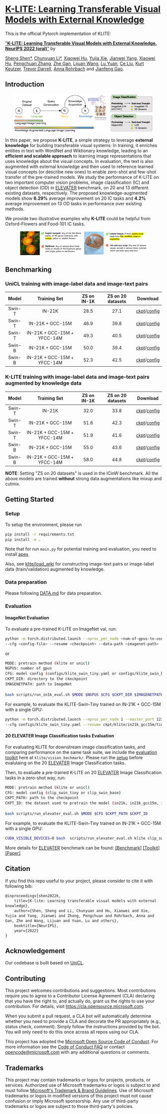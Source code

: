 # [K-LITE: Learning Transferable Visual Models with External Knowledge ](https://arxiv.org/pdf/2204.09222.pdf)

This is the official Pytorch implementation of KLITE:

["**K-LITE: Learning Transferable Visual Models with External Knowledge. NeurIPS 2022 (oral)**"](https://arxiv.org/pdf/2204.09222.pdf0) by 

[Sheng Shen*](https://sincerass.github.io/), [Chunyuan Li*](https://chunyuan.li/), [Xiaowei Hu](https://scholar.google.com/citations?user=Pj0TwxwAAAAJ&hl=en), [Yujia Xie](https://scholar.google.com/citations?user=r2FiAE4AAAAJ&hl=en), [Jianwei Yang](https://jwyang.github.io/), [Xiaowei Hu](https://scholar.google.com/citations?user=Pj0TwxwAAAAJ&hl=en), [Pengchuan Zhang](https://pzzhang.github.io/pzzhang/), [Zhe Gan](https://zhegan27.github.io/), [Lijuan Wang](https://scholar.google.com/citations?user=cDcWXuIAAAAJ&hl=zh-CN), [Lu Yuan](https://scholar.google.com/citations?user=k9TsUVsAAAAJ&hl=en), [Ce Liu](http://people.csail.mit.edu/celiu/), [Kurt Keutzer](http://people.eecs.berkeley.edu/~keutzer/), [Trevor Darrell](https://people.eecs.berkeley.edu/~trevor/), [Anna Rohrbach](https://anna-rohrbach.net/) and [Jianfeng Gao](https://www.microsoft.com/en-us/research/people/jfgao/?from=http%3A%2F%2Fresearch.microsoft.com%2Fen-us%2Fum%2Fpeople%2Fjfgao%2F).

## Introduction

<p align="center">
  <img src="./figs/knowledge_pipepline-1.png" width=60%/>
  <img src="./figs/knowledge_applications-1.png" width=28%/>
</p>

In this paper,  we propose **K-LITE**, a simple strategy to leverage **external knowledge** for building transferable visual systems: In training, it enriches entities in text with WordNet and Wiktionary knowledge, leading to an **efficient and scalable approach** to learning image representations that uses knowledge about the visual concepts. In evaluation, the text is also augmented with external knowledge and then used to reference learned visual concepts (or describe new ones) to enable zero-shot and few-shot transfer of the pre-trained models. We study the performance of K-LITE on two important computer vision problems,
image classification (IC) and object detection (OD) in [ELEVATER](https://computer-vision-in-the-wild.github.io/ELEVATER/) benchmark, on 20 and 13 different existing datasets, respectively. The proposed knowledge-augmented models show **6.29%** average improvement on 20 IC tasks and **4.2%** average improvement on 13 OD tasks in performance over existing methods. 

We provide two illustrative examples why **K-LITE** could be helpful from Oxford-Flowers and Food-101 IC tasks. 

<p align="center">
  <img src="./figs/flower_success_a-1.png" width=40%/>
  <img src="./figs/food101_success_a-1.png" width=41%/>
</p>


## Benchmarking

### UniCL training with image-label data and image-text pairs
<!-- | Swin-T | IN-21K | 28.5 | 37.8 | - | [ckpt](https://projects4jw.blob.core.windows.net/unicl/release/in21k.pth)/[config](configs/klite_swin_tiny.yaml) -->
| Model | Training Set | ZS on IN-1K | ZS on 20 datasets | Download
| :----: | :---: | :---: | :---: | :---: |
| Swin-T | IN-21K | 28.5 | 27.1 | [ckpt](https://projects4jw.blob.core.windows.net/unicl/release/in21k.pth)/[config](configs/klite_swin_tiny.yaml)
| Swin-T | IN-21K + GCC-15M | 46.9 | 39.8 | [ckpt](https://cvinw.blob.core.windows.net/model/unicl/in21k_gcc15m/tiny/model_state_dict.pt)/[config](configs/klite_swin_tiny.yaml)
| Swin-T | IN-21K + GCC-15M + YFCC-14M | 49.3 | 40.5 | [ckpt](https://cvinw.blob.core.windows.net/model/unicl/in21k_gcc15m_yfcc14m/tiny/model_state_dict.pt)/[config](configs/klite_swin_tiny.yaml)
| Swin-B | IN-21K + GCC-15M | 50.0 | 39.4 | [ckpt](https://cvinw.blob.core.windows.net/model/unicl/in21k_gcc15m/base/model_state_dict.pt)/[config](configs/klite_swin_tiny.yaml)
| Swin-B | IN-21K + GCC-15M + YFCC-14M | 52.3 | 42.5 | [ckpt](https://cvinw.blob.core.windows.net/model/unicl/in21k_gcc15m_yfcc14m/base/model_state_dict.pt)/[config](configs/unicl_swin_base.yaml)


### K-LITE training with image-label data and image-text pairs augmented by knowledge data

| Model | Training Set | ZS on IN-1K | ZS on 20 datasets| Download
| :----: | :---: | :---: | :---: | :---: |
| Swin-T | IN-21K |  32.0 | 33.8 | [ckpt](https://cvinw.blob.core.windows.net/model/klite/in21k/tiny/model_state_dict.pt)/[config](configs/klite_swin_tiny.yaml)
| Swin-T | IN-21K + GCC-15M |  51.6  | 42.3 | [ckpt](https://cvinw.blob.core.windows.net/model/klite/in21k_gcc15m/tiny/model_state_dict.pt)/[config](configs/klite_swin_tiny.yaml)
| Swin-T | IN-21K + GCC-15M + YFCC-14M |  51.9 | 41.6 | [ckpt](https://cvinw.blob.core.windows.net/model/klite/in21k_gcc15m_yfcc14m/tiny/model_state_dict.pt)/[config](configs/klite_swin_tiny.yaml)
| Swin-B | IN-21K + GCC-15M |  55.0  | 43.6 | [ckpt](https://cvinw.blob.core.windows.net/model/klite/in21k_gcc15m/base/model_state_dict.pt)/[config](configs/klite_swin_base.yaml)
| Swin-B | IN-21K + GCC-15M + YFCC-14M |  58.0 | 44.8 | [ckpt](https://cvinw.blob.core.windows.net/model/klite/in21k_gcc15m_yfcc14m/base/model_state_dict.pt)/[config](configs/klite_swin_base.yaml)

**NOTE**: Setting "ZS on 20 datasets" is used in the ICinW benchmark. All the above models are trained **without** strong data augmentations like mixup and cutmix.

## Getting Started
### Setup

To setup the environment, please run 
```bash
pip install -r requirements.txt
pip install -e .
```
Note that for run `main.py` for potential training and evaluation, you need to install [apex](https://github.com/NVIDIA/apex). 

Also, see [klite/load_wiki](https://github.com/microsoft/klite/load_wiki) for constructing image-text pairs or image-label data (train/validation) augmented by knowledge. 

### Data preparation

Please following [DATA.md](./DATA.md) for data preparation.

### **Evaluation**

#### **ImageNet Evaluation**

To evaluate a pre-trained K-LITE on ImageNet val, run:

```bash
python -m torch.distributed.launch --nproc_per_node <num-of-gpus-to-use> --master_port 12345 main.py --eval \
--cfg <config-file> --resume <checkpoint> --data-path <imagenet-path>  --use_knowledge
```
or
```bash
MODE: pretrain method (klite or unicl)
NGPUS: number of gpus
CFG: model config (configs/klite_swin_tiny.yaml or configs/klite_swin_base.yaml)
CKPT_DIR: directory to the ckeckpoint
IMAGENETPATH: path to ImageNet

bash scripts/run_in1k_eval.sh $MODE $NGPUS $CFG $CKPT_DIR $IMAGENETPATH
```

For example, to evaluate the KLITE-Swin-Tiny trained on IN-21K + GCC-15M with a single GPU:

```bash
python -m torch.distributed.launch --nproc_per_node 1 --master_port 12345 main.py --eval \
--cfg configs/klite_swin_tiny.yaml --resume ckpt/klite/in21k_gcc15m/tiny/model_state_dict.pt --data-path <imagenet-path>  --use_knowledge
```

#### **20 ELEVATER Image Classification  tasks Evaluation**
For evaluating KLITE for downstream image classification tasks, and comparing performance on the same task suite, we include the [evaluation toolkit](https://github.com/Computer-Vision-in-the-Wild/Elevater_Toolkit_IC) here at `klite/vision_bechmark/`. Please run the [setup](#setup) before evalutaing on the 20 [ELEVATER](https://computer-vision-in-the-wild.github.io/ELEVATER/) Image Classification tasks. 

Then, to evaluate a pre-trained K-LITE on 20 [ELEVATER](https://computer-vision-in-the-wild.github.io/ELEVATER/) Image Classification tasks in a zero-shot way, run:

```bash
MODE: pretrain method (klite or unicl)
CFG: model config (clip_swin_tiny or clip_swin_base)
CKPT_PATH: path to the checkpoint 
CKPT_ID: the dataset used to pretrain the model (in21k, in21k_gcc15m, in21k_gcc15m_yfcc14m)

bash scripts/run_elevater_eval.sh $MODE $CFG $CKPT_PATH $CKPT_ID
```

For example, to evaluate the KLITE-Swin-Tiny trained on IN-21K + GCC-15M with a single GPU:

```bash
CUDA_VISIBLE_DEVICES=0 bash  scripts/run_elevater_eval.sh klite clip_swin_tiny ckpt/klite/in21k_gcc15m_yfcc14m/tiny/model_state_dict.pt
```


More details for [ELEVATER](https://computer-vision-in-the-wild.github.io/ELEVATER/) benchmark can be found: [[Benchmark]](https://computer-vision-in-the-wild.github.io/ELEVATER/) [[Toolkit]](https://github.com/Computer-Vision-in-the-Wild/Elevater_Toolkit_IC) [[Paper]](https://arxiv.org/abs/2204.08790)

## Citation

If you find this repo useful to your project, please consider to cite it with following bib:

```
@inproceedings{shen2022k,
    title={K-lite: Learning transferable visual models with external knowledge},
    author={Shen, Sheng and Li, Chunyuan and Hu, Xiaowei and Xie, Yujia and Yang, Jianwei and Zhang, Pengchuan and Rohrbach, Anna and Gan, Zhe and Wang, Lijuan and Yuan, Lu and others},
    booktitle={NeurIPS},
    year={2022}
}
```
## Acknowledgement

Our codebase is built based on [UniCL](https://github.com/microsoft/UniCL).

## Contributing

This project welcomes contributions and suggestions.  Most contributions require you to agree to a
Contributor License Agreement (CLA) declaring that you have the right to, and actually do, grant us
the rights to use your contribution. For details, visit https://cla.opensource.microsoft.com.

When you submit a pull request, a CLA bot will automatically determine whether you need to provide
a CLA and decorate the PR appropriately (e.g., status check, comment). Simply follow the instructions
provided by the bot. You will only need to do this once across all repos using our CLA.

This project has adopted the [Microsoft Open Source Code of Conduct](https://opensource.microsoft.com/codeofconduct/).
For more information see the [Code of Conduct FAQ](https://opensource.microsoft.com/codeofconduct/faq/) or
contact [opencode@microsoft.com](mailto:opencode@microsoft.com) with any additional questions or comments.

## Trademarks

This project may contain trademarks or logos for projects, products, or services. Authorized use of Microsoft 
trademarks or logos is subject to and must follow 
[Microsoft's Trademark & Brand Guidelines](https://www.microsoft.com/en-us/legal/intellectualproperty/trademarks/usage/general).
Use of Microsoft trademarks or logos in modified versions of this project must not cause confusion or imply Microsoft sponsorship.
Any use of third-party trademarks or logos are subject to those third-party's policies.
